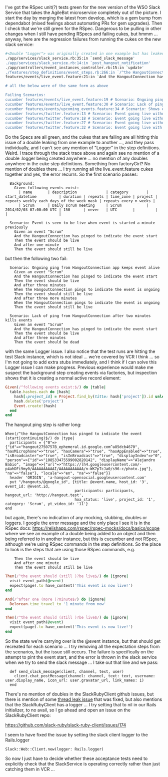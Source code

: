 I've got the RSpec unit(?) tests green for the new version of the WSO Slack Service that takes the AgileBot microservice completely out of the picture.  I start the day by merging the latest from develop, which is a gem bump from dependabot (mixed feelings about automating PRs for gem upgrades).  Then I check that we're still green for the RSpec.  Dangerous to be pulling in other changes when I still have pending RSpecs and failing cukes, but hmmm ... anyway, here are the regression failures from running the cukes on the new slack service:

```sh
#<Double "Logger"> was originally created in one example but has leaked into another example and can no longer be used. rspec-mocks' doubles are designed to only last for one example, and you need to create a new one in each example you wish to use it for. (RSpec::Mocks::ExpiredTestDoubleError)
./app/services/slack_service.rb:35:in `send_slack_message'
./app/services/slack_service.rb:14:in `post_hangout_notification'
./app/controllers/event_instances_controller.rb:15:in `update'
./features/step_definitions/event_steps.rb:266:in `/^the HangoutConnection has pinged to indicate the event (start|continuing)$/'
features/events/live_event.feature:21:in `And the HangoutConnection has pinged to indicate the event start'

# all the below were of the same form as above

Failing Scenarios:
cucumber features/events/live_event.feature:19 # Scenario: Ongoing ping from HangoutConnection app keeps event alive
cucumber features/events/live_event.feature:30 # Scenario: Lack of ping from HangoutConnection after two minutes kills events
cucumber features/events/upcoming_events.feature:34 # Scenario: Shows event past end time when still live
cucumber features/twitter.feature:13 # Scenario: Event going live without valid live stream does not cause youtube link to be tweeted
cucumber features/twitter.feature:18 # Scenario: Event going live without valid live stream will have youtube link tweeted later when live
cucumber features/twitter.feature:27 # Scenario: Event going live without valid live stream still causes hangout link to be tweeted
cucumber features/twitter.feature:32 # Scenario: Event going live with valid livestream causes tweets of hangout link and youtube link to be sent
```

Do the Specs are all green, and the cukes that are failing are all hitting this issue of a double leaking from one example to another ..., and they pass individually, and I can't see any mention of "Logger" in the step definitions. Weird.  I trace through the stack trace above and again see no mention of a double :logger being created anywhere ... no mention of any doubles anywhere in the cuke step definitions.  Something from factoryGirl?  No mention of doubles there ... I try running all the live_event.feature cukes together and yes, the error recurrs.  So the first scenario passes:

```
  Background:
    Given following events exist:
      | name       | description             | category        | start_datetime          | duration | repeats | time_zone | project | repeats_weekly_each_days_of_the_week_mask | repeats_every_n_weeks |
      | Scrum      | Daily scrum meeting     | Scrum           | 2014/02/03 07:00:00 UTC | 150      | never   | UTC       |         |                                           |                       |

  Scenario: Event is seen to be live when event is started a minute previously
    Given an event "Scrum"
    And the HangoutConnection has pinged to indicate the event start
    Then the event should be live
    And after one minute
    Then the event should still be live
```

but then the following two fail:

```
  Scenario: Ongoing ping from HangoutConnection app keeps event alive
    Given an event "Scrum"
    And the HangoutConnection has pinged to indicate the event start
    Then the event should be live
    And after three minutes
    When the HangoutConnection pings to indicate the event is ongoing
    Then the event should still be live
    And after three more minutes
    When the HangoutConnection pings to indicate the event is ongoing
    Then the event should still be live

  Scenario: Lack of ping from HangoutConnection after two minutes kills events
    Given an event "Scrum"
    And the HangoutConnection has pinged to indicate the event start
    Then the event should be live
    And after three minutes
    Then the event should be dead
```

with the same Logger issue.  I also notice that the test runs are hitting the test Slack instance, which is not ideal ... we're covered by VCR I think ... so I'm not going to add extra stubs immediately, and I think if I can solve this Logger issue I can make progress.  Previous experience would make me suspect the background step creating events via factories, but inspection shows that it is creating a normal active record element:

```rb
Given(/^following events exist:$/) do |table|
  table.hashes.each do |hash|
    hash[:project_id] = Project.find_by(title: hash['project']).id unless hash['project'].blank?
    hash.delete('project')
    Event.create!(hash)
  end
end
```

The hangout ping step is rather long:

```
When(/^the HangoutConnection has pinged to indicate the event (start|continuing)$/) do |type|
  participants = {"0"=>{"id"=>"hangout2750757B_ephemeral.id.google.com^a85dcb4670", "hasMicrophone"=>"true", "hasCamera"=>"true", "hasAppEnabled"=>"true", "isBroadcaster"=>"true", "isInBroadcast"=>"true", "displayIndex"=>"0", "person"=>{"id"=>"108533475599002820142", "displayName"=>"Alejandro Babio", "image"=>{"url"=>"https://lh4.googleusercontent.com/-p4ahDFi9my0/AAAAAAAAAAI/AAAAAAAAAAA/n-WK7pTcJa0/s96-c/photo.jpg"}, "na"=>"false"}, "locale"=>"en", "na"=>"false"}}
  header 'ORIGIN', 'a-hangout-opensocial.googleusercontent.com'
  put "/hangouts/@google_id", {title: @event.name, host_id: '3', event_id: @event.id,
                               participants: participants, hangout_url: 'http://hangout.test',
                               hoa_status: 'live', project_id: '1', category: 'Scrum', yt_video_id: '11'}
end
```
but again, there's no indication of any mocking, stubbing, doubles or loggers.  I google the error message and the only place I see it is in the RSpec docs: https://relishapp.com/rspec/rspec-mocks/docs/basics/scope where we see an example of a double being added to an object and then being referred to in another instance, but this is cucumber and not RSpec, although we're using RSpec commands in the step definitions.  So the place to look is the steps that are using those RSpec commands, e.g. 

```
    Then the event should be live
    And after one minute
    Then the event should still be live
```

```rb
Then(/^the event should (still )?be live$/) do |ignore|
  visit event_path(@event)
  expect(page).to have_content('This event is now live!')
end
```

```rb
And(/^after one (more )?minute$/) do |ignore|
  Delorean.time_travel_to '1 minute from now'
end
```

```rb
Then(/^the event should (still )?be live$/) do |ignore|
  visit event_path(@event)
  expect(page).to have_content('This event is now live!')
end
```

So the state we're carrying over is the @event instance, but that should get recreated for each scenario ... I try removing all the expectation steps from the scenarios, but the issue still occurs.  The failure is specifically on the attempt to pint the event start, and the error is thrown in the slack service when we try to send the slack message ... I take out that line and we pass:

```
  def send_slack_message(client, channel, text, user)
    client.chat_postMessage(channel: channel, text: text, username: user.display_name, icon_url: user.gravatar_url, link_names: 1)
  end
```

There's no mention of doubles in the SlackRubyClient github issues, but there is mention of some [thread leak issue](https://github.com/slack-ruby/slack-ruby-client/issues/104) that was fixed, but also mentions that the SlackRubyClient has a logger ... I try setting that to nil in our Rails initializer, to no avail, so I go ahead and open an issue on the SlackRubyClient repo:

https://github.com/slack-ruby/slack-ruby-client/issues/174

I seem to have fixed the issue by setting the slack client logger to the Rails.logger

```
Slack::Web::Client.new(logger: Rails.logger)
```

So now I just have to decide whether these acceptance tests need to explicitly check that the SlackService is operating correctly rather than just catching them in VCR ...
